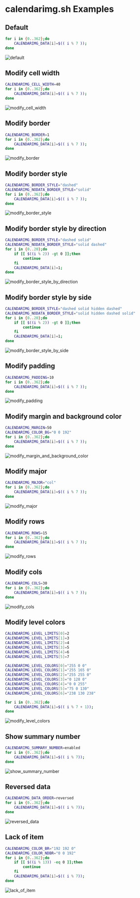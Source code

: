 # calendarimg.sh Examples

## Default

```bash
for i in {0..362};do
    CALENDARIMG_DATA[i]=$(( i % 7 ));
done
```

![default](default.png)

## Modify cell width

```bash
CALENDARIMG_CELL_WIDTH=40
for i in {0..362};do
    CALENDARIMG_DATA[i]=$(( i % 7 ));
done
```

![modify_cell_width](modify_cell_width.png)

## Modify border

```bash
CALENDARIMG_BORDER=1
for i in {0..362};do
    CALENDARIMG_DATA[i]=$(( i % 7 ));
done
```

![modify_border](modify_border.png)

## Modify border style

```bash
CALENDARIMG_BORDER_STYLE="dashed"
CALENDARIMG_NODATA_BORDER_STYLE="solid"
for i in {0..362};do
    CALENDARIMG_DATA[i]=$(( i % 7 ));
done
```

![modify_border_style](modify_border_style.png)

## Modify border style by direction

```bash
CALENDARIMG_BORDER_STYLE="dashed solid"
CALENDARIMG_NODATA_BORDER_STYLE="solid dashed"
for i in {0..20};do
    if [[ $((i % 2)) -gt 0 ]];then
        continue
    fi
    CALENDARIMG_DATA[i]=1;
done
```

![modify_border_style_by_direction](modify_border_style_by_direction.png)

## Modify border style by side

```bash
CALENDARIMG_BORDER_STYLE="dashed solid hidden dashed"
CALENDARIMG_NODATA_BORDER_STYLE="solid hidden dashed solid"
for i in {0..20};do
    if [[ $((i % 2)) -gt 0 ]];then
        continue
    fi
    CALENDARIMG_DATA[i]=1;
done
```

![modify_border_style_by_side](modify_border_style_by_side.png)

## Modify padding

```bash
CALENDARIMG_PADDING=10
for i in {0..362};do
    CALENDARIMG_DATA[i]=$(( i % 7 ));
done
```

![modify_padding](modify_padding.png)

## Modify margin and background color

```bash
CALENDARIMG_MARGIN=50
CALENDARIMG_COLOR_BG="0 0 192"
for i in {0..362};do
    CALENDARIMG_DATA[i]=$(( i % 7 ));
done
```

![modify_margin_and_background_color](modify_margin_and_background_color.png)

## Modify major

```bash
CALENDARIMG_MAJOR="col"
for i in {0..362};do
    CALENDARIMG_DATA[i]=$(( i % 7 ));
done
```

![modify_major](modify_major.png)

## Modify rows

```bash
CALENDARIMG_ROWS=15
for i in {0..362};do
    CALENDARIMG_DATA[i]=$(( i % 7 ));
done
```

![modify_rows](modify_rows.png)

## Modify cols

```bash
CALENDARIMG_COLS=30
for i in {0..362};do
    CALENDARIMG_DATA[i]=$(( i % 7 ));
done
```

![modify_cols](modify_cols.png)

## Modify level colors

```bash
CALENDARIMG_LEVEL_LIMITS[0]=2
CALENDARIMG_LEVEL_LIMITS[1]=3
CALENDARIMG_LEVEL_LIMITS[2]=4
CALENDARIMG_LEVEL_LIMITS[3]=5
CALENDARIMG_LEVEL_LIMITS[4]=6
CALENDARIMG_LEVEL_LIMITS[5]=7

CALENDARIMG_LEVEL_COLORS[0]="255 0 0"
CALENDARIMG_LEVEL_COLORS[1]="255 165 0"
CALENDARIMG_LEVEL_COLORS[2]="255 255 0"
CALENDARIMG_LEVEL_COLORS[3]="0 128 0"
CALENDARIMG_LEVEL_COLORS[4]="0 0 255"
CALENDARIMG_LEVEL_COLORS[5]="75 0 130"
CALENDARIMG_LEVEL_COLORS[6]="238 130 238"

for i in {0..362};do
    CALENDARIMG_DATA[i]=$(( i % 7 + 1));
done
```

![modify_level_colors](modify_level_colors.png)

## Show summary number

```bash
CALENDARIMG_SUMMARY_NUMBER=enabled
for i in {0..362};do
    CALENDARIMG_DATA[i]=$(( i % 7));
done
```

![show_summary_number](show_summary_number.png)

## Reversed data

```bash
CALENDARIMG_DATA_ORDER=reversed
for i in {0..362};do
    CALENDARIMG_DATA[i]=$(( i % 7));
done
```

![reversed_data](reversed_data.png)

## Lack of item

```bash
CALENDARIMG_COLOR_BR="192 192 0"
CALENDARIMG_COLOR_NDBR="0 0 192"
for i in {0..362};do
    if [[ $((i % 13)) -eq 0 ]];then
        continue
    fi
    CALENDARIMG_DATA[i]=$(( i % 7));
done
```

![lack_of_item](lack_of_item.png)
